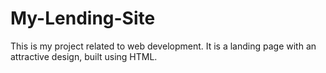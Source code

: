 # My-Lending-Site
This is my project related to web development. It is a landing page with an attractive design, built using HTML.
